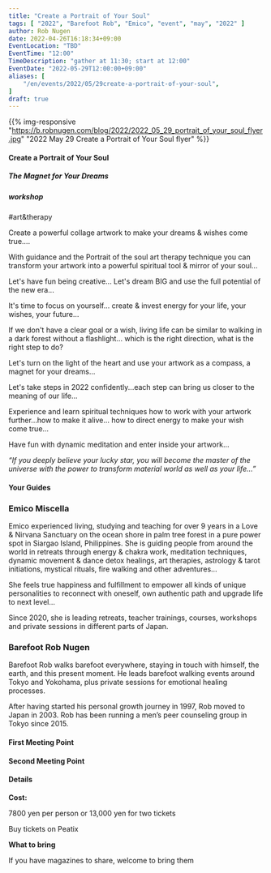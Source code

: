 ```yaml
---
title: "Create a Portrait of Your Soul"
tags: [ "2022", "Barefoot Rob", "Emico", "event", "may", "2022" ]
author: Rob Nugen
date: 2022-04-26T16:18:34+09:00
EventLocation: "TBD"
EventTime: "12:00"
TimeDescription: "gather at 11:30; start at 12:00"
EventDate: "2022-05-29T12:00:00+09:00"
aliases: [
    "/en/events/2022/05/29create-a-portrait-of-your-soul",
]
draft: true
---
```


{{% img-responsive "https://b.robnugen.com/blog/2022/2022_05_29_portrait_of_your_soul_flyer.jpg" "2022 May 29 Create a Portrait of Your Soul flyer" %}}


#### Create a Portrait of Your Soul

##### The Magnet for Your Dreams

##### workshop

 #art&therapy

Create a powerful collage artwork to make your dreams & wishes come true....

With guidance and the Portrait of the soul art therapy technique you can transform your artwork into a powerful spiritual tool & mirror of your soul...

Let's have fun being creative... Let's dream BIG and use the full potential of the new era...

It's time to focus on yourself... create & invest energy for your life, your wishes, your future...

If we don't have a clear goal or a wish, living life can be similar to walking in a dark forest without a flashlight... which is the right direction, what is the right step to do?

Let's turn on the light of the heart and use your artwork as a compass, a magnet for your dreams...

Let's take steps in 2022 confidently...each step can bring us closer to the meaning of our life...

Experience and learn spiritual techniques how to work with your artwork further...how to make it alive... how to direct energy to make your wish come true...

Have fun with dynamic meditation and enter inside your artwork...

*“If you deeply believe your lucky star,*
*you will become the master of the universe*
*with the power to transform material world*
*as well as your life…”*

#### Your Guides

### Emico Miscella

Emico experienced living, studying and teaching for over 9 years in a Love & Nirvana Sanctuary on the ocean shore in palm tree forest in a pure power spot in Siargao Island, Philippines. She is guiding people from around the world in retreats through energy & chakra work, meditation techniques, dynamic movement & dance detox healings, art therapies, astrology & tarot initiations, mystical rituals, fire walking and other adventures...

She feels true happiness and fulfillment to empower all kinds of unique personalities to reconnect with oneself, own authentic path and upgrade life to next level...

Since 2020, she is leading retreats, teacher trainings, courses, workshops and private sessions in different parts of Japan.

### Barefoot Rob Nugen

Barefoot Rob walks barefoot everywhere, staying in touch with himself, the earth, and this present moment.  He leads barefoot walking events around Tokyo and Yokohama, plus private sessions for emotional healing processes.

After having started his personal growth journey in 1997, Rob moved to Japan in 2003. Rob has been running a men’s peer counseling group in Tokyo since 2015.


#### First Meeting Point


#### Second Meeting Point


#### Details


**Cost:**

7800 yen per person or 13,000 yen for two tickets

Buy tickets on Peatix

**What to bring**

If you have magazines to share, welcome to bring them
